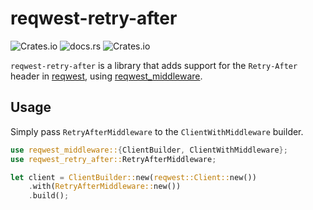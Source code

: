 # reqwest-retry-after

![Crates.io](https://img.shields.io/crates/v/reqwest-retry-after)
![docs.rs](https://img.shields.io/docsrs/reqwest-retry-after/latest)
![Crates.io](https://img.shields.io/crates/l/reqwest-retry-after)

`reqwest-retry-after` is a library that adds support for the `Retry-After` header in [reqwest](https://github.com/seanmonstar/reqwest), using [reqwest_middleware](https://github.com/TrueLayer/reqwest-middleware).

## Usage

Simply pass `RetryAfterMiddleware` to the `ClientWithMiddleware` builder.

```rust
use reqwest_middleware::{ClientBuilder, ClientWithMiddleware};
use reqwest_retry_after::RetryAfterMiddleware;

let client = ClientBuilder::new(reqwest::Client::new())
    .with(RetryAfterMiddleware::new())
    .build();
```
